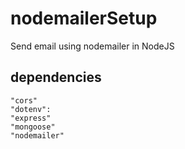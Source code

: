 # nodemailerSetup
Send email using nodemailer in NodeJS


## dependencies
    "cors"
    "dotenv": 
    "express"
    "mongoose"
    "nodemailer"
